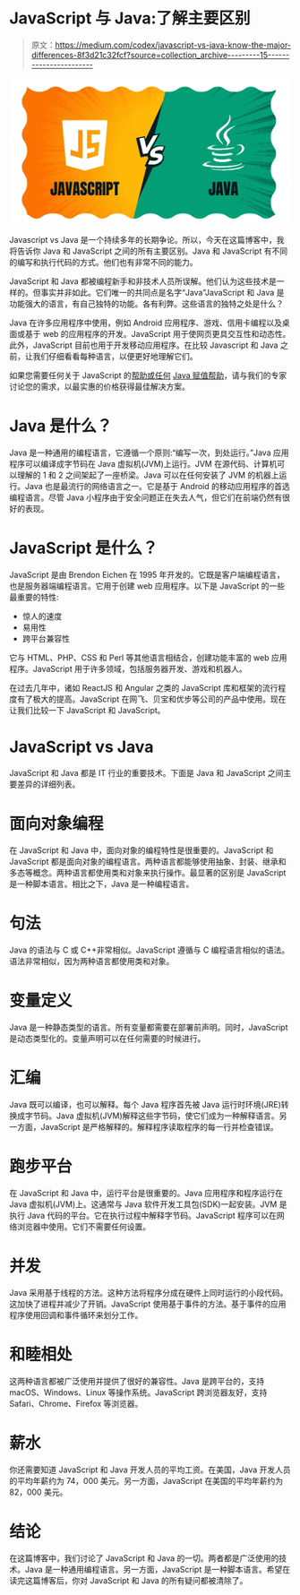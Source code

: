 # JavaScript 与 Java:了解主要区别

> 原文：<https://medium.com/codex/javascript-vs-java-know-the-major-differences-8f3d21c32fcf?source=collection_archive---------15----------------------->

![](img/683ccc3c89c017c168e02a132bf51d61.png)

Javascript vs Java 是一个持续多年的长期争论。所以，今天在这篇博客中，我将告诉你 Java 和 JavaScript 之间的所有主要区别。Java 和 JavaScript 有不同的编写和执行代码的方式。他们也有非常不同的能力。

JavaScript 和 Java 都被编程新手和非技术人员所误解。他们认为这些技术是一样的。但事实并非如此。它们唯一的共同点是名字“Java”JavaScript 和 Java 是功能强大的语言，有自己独特的功能。各有利弊。这些语言的独特之处是什么？

Java 在许多应用程序中使用，例如 Android 应用程序、游戏、信用卡编程以及桌面或基于 web 的应用程序的开发。JavaScript 用于使网页更具交互性和动态性。此外，JavaScript 目前也用于开发移动应用程序。在比较 Javascript 和 Java 之前，让我们仔细看看每种语言，以便更好地理解它们。

如果您需要任何关于 JavaScript 的[帮助或任何](https://www.javaassignmenthelp.com/Help-With-JavaScript) [Java 赋值帮助](https://www.javaassignmenthelp.com/Java-Assignment-Help)，请与我们的专家讨论您的需求，以最实惠的价格获得最佳解决方案。

# Java 是什么？

Java 是一种通用的编程语言，它遵循一个原则:“编写一次，到处运行。”Java 应用程序可以编译成字节码在 Java 虚拟机(JVM)上运行。JVM 在源代码、计算机可以理解的 1 和 2 之间架起了一座桥梁。Java 可以在任何安装了 JVM 的机器上运行。Java 也是最流行的网络语言之一。它是基于 Android 的移动应用程序的首选编程语言。尽管 Java 小程序由于安全问题正在失去人气，但它们在前端仍然有很好的表现。

# JavaScript 是什么？

JavaScript 是由 Brendon Eichen 在 1995 年开发的。它既是客户端编程语言，也是服务器端编程语言。它用于创建 web 应用程序。以下是 JavaScript 的一些最重要的特性:

*   惊人的速度
*   易用性
*   跨平台兼容性

它与 HTML、PHP、CSS 和 Perl 等其他语言相结合，创建功能丰富的 web 应用程序。JavaScript 用于许多领域，包括服务器开发、游戏和机器人。

在过去几年中，诸如 ReactJS 和 Angular 之类的 JavaScript 库和框架的流行程度有了极大的提高。JavaScript 在网飞、贝宝和优步等公司的产品中使用。现在让我们比较一下 JavaScript 和 JavaScript。

# JavaScript vs Java

JavaScript 和 Java 都是 IT 行业的重要技术。下面是 Java 和 JavaScript 之间主要差异的详细列表。

# 面向对象编程

在 JavaScript 和 Java 中，面向对象的编程特性是很重要的。JavaScript 和 JavaScript 都是面向对象的编程语言。两种语言都能够使用抽象、封装、继承和多态等概念。两种语言都使用类和对象来执行操作。最显著的区别是 JavaScript 是一种脚本语言。相比之下，Java 是一种编程语言。

# 句法

Java 的语法与 C 或 C++非常相似。JavaScript 遵循与 C 编程语言相似的语法。语法非常相似，因为两种语言都使用类和对象。

# 变量定义

Java 是一种静态类型的语言。所有变量都需要在部署前声明。同时，JavaScript 是动态类型化的。变量声明可以在任何需要的时候进行。

# 汇编

Java 既可以编译，也可以解释。每个 Java 程序首先被 Java 运行时环境(JRE)转换成字节码。Java 虚拟机(JVM)解释这些字节码，使它们成为一种解释语言。另一方面，JavaScript 是严格解释的。解释程序读取程序的每一行并检查错误。

# 跑步平台

在 JavaScript 和 Java 中，运行平台是很重要的。Java 应用程序和程序运行在 Java 虚拟机(JVM)上。这通常与 Java 软件开发工具包(SDK)一起安装。JVM 是执行 Java 代码的平台。它在执行过程中解释字节码。JavaScript 程序可以在网络浏览器中使用。它们不需要任何设置。

# 并发

Java 采用基于线程的方法。这种方法将程序分成在硬件上同时运行的小段代码。这加快了进程并减少了开销。JavaScript 使用基于事件的方法。基于事件的应用程序使用回调和事件循环来划分工作。

# 和睦相处

这两种语言都被广泛使用并提供了很好的兼容性。Java 是跨平台的，支持 macOS、Windows、Linux 等操作系统。JavaScript 跨浏览器友好，支持 Safari、Chrome、Firefox 等浏览器。

# 薪水

你还需要知道 JavaScript 和 Java 开发人员的平均工资。在美国，Java 开发人员的平均年薪约为 74，000 美元。另一方面，JavaScript 在美国的平均年薪约为 82，000 美元。

# 结论

在这篇博客中，我们讨论了 JavaScript 和 Java 的一切。两者都是广泛使用的技术。Java 是一种通用编程语言。另一方面，JavaScript 是一种脚本语言。希望在读完这篇博客后，你对 JavaScript 和 Java 的所有疑问都被清除了。